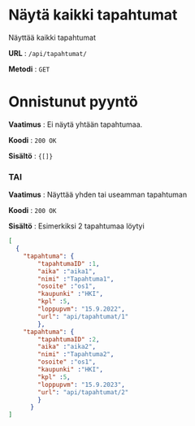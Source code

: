 # Näytä kaikki tapahtumat

Näyttää kaikki tapahtumat

**URL** : `/api/tapahtumat/`

**Metodi** : `GET`

# Onnistunut pyyntö

**Vaatimus** : Ei näytä yhtään tapahtumaa.

**Koodi** : `200 OK`

**Sisältö** : `{[]}`

### TAI

**Vaatimus** : Näyttää yhden tai useamman tapahtuman

**Koodi** : `200 OK`

**Sisältö** : Esimerkiksi 2 tapahtumaa löytyi

```json
[
  {
    "tapahtuma": {
        "tapahtumaID" :1,
        "aika" :"aika1",
        "nimi" :"Tapahtuma1",
        "osoite" :"os1",
        "kaupunki" :"HKI",
        "kpl" :5,
        "loppupvm": "15.9.2022",
        "url": "api/tapahtumat/1"
        },
    "tapahtuma": {
        "tapahtumaID" :2,
        "aika" :"aika2",
        "nimi" :"Tapahtuma2",
        "osoite" :"os1",
        "kaupunki" :"HKI",
        "kpl" :5,
        "loppupvm": "15.9.2023",
        "url": "api/tapahtumat/2"
        }
      }
]
```
